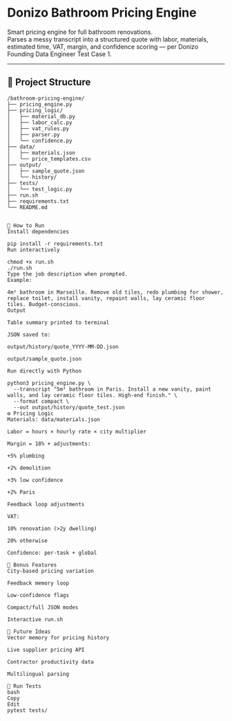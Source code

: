 # Donizo Bathroom Pricing Engine

Smart pricing engine for full bathroom renovations.  
Parses a messy transcript into a structured quote with labor, materials, estimated time, VAT, margin, and confidence scoring — per Donizo Founding Data Engineer Test Case 1.

---

## 📂 Project Structure
```plaintext
/bathroom-pricing-engine/
├── pricing_engine.py
├── pricing_logic/
│   ├── material_db.py
│   ├── labor_calc.py
│   ├── vat_rules.py
│   ├── parser.py
│   └── confidence.py
├── data/
│   ├── materials.json
│   └── price_templates.csv
├── output/
│   ├── sample_quote.json
│   └── history/
├── tests/
│   └── test_logic.py
├── run.sh
├── requirements.txt
└── README.md


🚀 How to Run
Install dependencies

pip install -r requirements.txt
Run interactively

chmod +x run.sh
./run.sh
Type the job description when prompted.
Example:

4m² bathroom in Marseille. Remove old tiles, redo plumbing for shower, replace toilet, install vanity, repaint walls, lay ceramic floor tiles. Budget-conscious.
Output

Table summary printed to terminal

JSON saved to:

output/history/quote_YYYY-MM-DD.json

output/sample_quote.json

Run directly with Python

python3 pricing_engine.py \
  --transcript "5m² bathroom in Paris. Install a new vanity, paint walls, and lay ceramic floor tiles. High-end finish." \
  --format compact \
  --out output/history/quote_test.json
⚙️ Pricing Logic
Materials: data/materials.json

Labor = hours × hourly rate × city multiplier

Margin = 18% + adjustments:

+5% plumbing

+2% demolition

+3% low confidence

+2% Paris

Feedback loop adjustments

VAT:

10% renovation (>2y dwelling)

20% otherwise

Confidence: per-task + global

🧠 Bonus Features
City-based pricing variation

Feedback memory loop

Low-confidence flags

Compact/full JSON modes

Interactive run.sh

🔮 Future Ideas
Vector memory for pricing history

Live supplier pricing API

Contractor productivity data

Multilingual parsing

🧪 Run Tests
bash
Copy
Edit
pytest tests/



